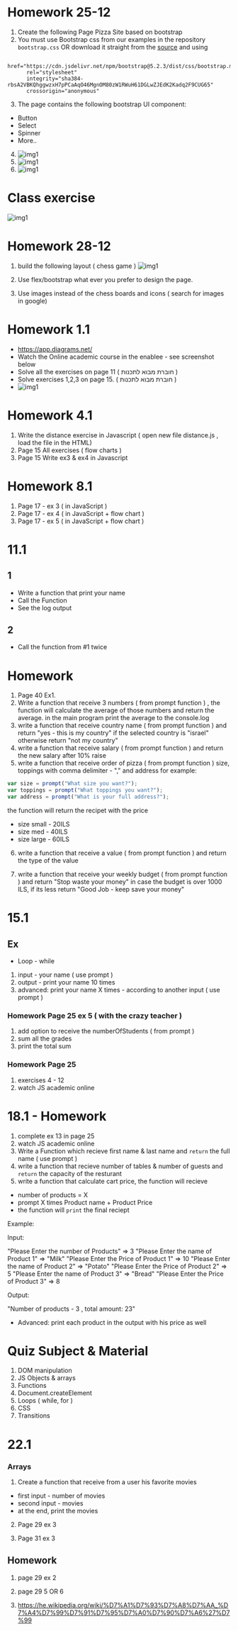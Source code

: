 # Homework 25-12

1. Create the following Page Pizza Site based on bootstrap
2. You must use Bootstrap css from our examples in the repository `bootstrap.css` OR download it straight from the [source](https://cdn.jsdelivr.net/npm/bootstrap@5.2.3/dist/css/bootstrap.min.css)
   and using

```JS
 href="https://cdn.jsdelivr.net/npm/bootstrap@5.2.3/dist/css/bootstrap.min.css"
      rel="stylesheet"
      integrity="sha384-rbsA2VBKQhggwzxH7pPCaAqO46MgnOM80zW1RWuH61DGLwZJEdK2Kadq2F9CUG65"
      crossorigin="anonymous"
```

3. The page contains the following bootstrap UI component:

- Button
- Select
- Spinner
- More..

4. ![img1](./bootstrap-homework-25-12//Screen%20Shot%202022-12-26%20at%201.04.14.png)
5. ![img1](./bootstrap-homework-25-12//Screen%20Shot%202022-12-26%20at%201.04.21.png)
6. ![img1](./bootstrap-homework-25-12//Screen%20Shot%202022-12-26%20at%201.04.27.png)

# Class exercise

![img1](./pizza-blocks.png)

# Homework 28-12

1. build the following layout ( chess game )
   ![img1](./bootstrap-homework-28-12%20homework/chess.com.png)

2. Use flex/bootstrap what ever you prefer to design the page.
3. Use images instead of the chess boards and icons ( search for images in google)

# Homework 1.1

- https://app.diagrams.net/
- Watch the Online academic course in the enablee - see screenshot below
- Solve all the exercises on page 11 ( חוברת מבוא לתכנות )
- Solve exercises 1,2,3 on page 15. ( חוברת מבוא לתכנות )
- ![img1](.//Screen%20Shot%202023-01-02%20at%2013.02.06.png)

# Homework 4.1

1. Write the distance exercise in Javascript ( open new file distance.js , load the file in the HTML)
2. Page 15 All exercises ( flow charts )
3. Page 15 Write ex3 & ex4 in Javascript

# Homework 8.1

1. Page 17 - ex 3 ( in JavaScript )
2. Page 17 - ex 4 ( in JavaScript + flow chart )
3. Page 17 - ex 5 ( in JavaScript + flow chart )

# 11.1

## 1

- Write a function that print your name
- Call the Function
- See the log output

## 2

- Call the function from #1 twice

# Homework

1. Page 40 Ex1.
2. Write a function that receive 3 numbers ( from prompt function ) , the function will calculate the average of those numbers and return the average.
   in the main program print the average to the console.log
3. write a function that receive country name ( from prompt function ) and return "yes - this is my country" if the selected country is "israel" otherwise return "not my country"
4. write a function that receive salary ( from prompt function ) and return the new salary after 10% raise
5. write a function that receive order of pizza ( from prompt function ) size, toppings with comma delimiter - "," and address
   for example:

```js
var size = prompt("What size you want?");
var toppings = prompt("What toppings you want?");
var address = prompt("What is your full address?");
```

the function will return the recipet with the price

- size small - 20ILS
- size med - 40ILS
- size large - 60ILS

6. write a function that receive a value ( from prompt function ) and return the type of the value

7. write a function that receive your weekly budget ( from prompt function ) and return "Stop waste your money" in case the budget is over 1000 ILS, if its less return "Good Job - keep save your money"

# 15.1

## Ex

- Loop - while

1. input - your name ( use prompt )
2. output - print your name 10 times
3. advanced: print your name X times - according to another input ( use prompt )

### Homework Page 25 ex 5 ( with the crazy teacher )

1. add option to receive the numberOfStudents ( from prompt )
2. sum all the grades
3. print the total sum

### Homework Page 25

1. exercises 4 - 12
2. watch JS academic online

# 18.1 - Homework

1. complete ex 13 in page 25
2. watch JS academic online
3. Write a Function which recieve first name & last name and `return` the full name ( use prompt )
4. write a function that recieve number of tables & number of guests and `return` the capacity of the resturant
5. write a function that calculate cart price, the function will recieve

- number of products = X
- prompt X times Product name + Product Price
- the function will `print` the final reciept

Example:

Input:

"Please Enter the number of Products" => 3
"Please Enter the name of Product 1" => "Milk"
"Please Enter the Price of Product 1" => 10
"Please Enter the name of Product 2" => "Potato"
"Please Enter the Price of Product 2" => 5
"Please Enter the name of Product 3" => "Bread"
"Please Enter the Price of Product 3" => 8

Output:

"Number of products - 3 , total amount: 23"

- Advanced: print each product in the output with his price as well

# Quiz Subject & Material

1. DOM manipulation
2. JS Objects & arrays
3. Functions
4. Document.createElement
5. Loops ( while, for )
6. CSS
7. Transitions

# 22.1

### Arrays

1. Create a function that receive from a user his favorite movies

- first input - number of movies
- second input - movies
- at the end, print the movies

2. Page 29 ex 3

3. Page 31 ex 3

## Homework

1. page 29 ex 2
2. page 29 5 OR 6

3. https://he.wikipedia.org/wiki/%D7%A1%D7%93%D7%A8%D7%AA_%D7%A4%D7%99%D7%91%D7%95%D7%A0%D7%90%D7%A6%27%D7%99
